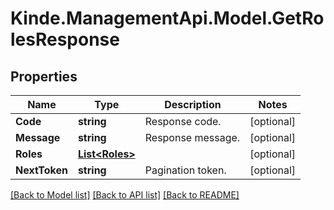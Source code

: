 # Kinde.ManagementApi.Model.GetRolesResponse

## Properties

Name | Type | Description | Notes
------------ | ------------- | ------------- | -------------
**Code** | **string** | Response code. | [optional] 
**Message** | **string** | Response message. | [optional] 
**Roles** | [**List&lt;Roles&gt;**](Roles.md) |  | [optional] 
**NextToken** | **string** | Pagination token. | [optional] 

[[Back to Model list]](../README.md#documentation-for-models) [[Back to API list]](../README.md#documentation-for-api-endpoints) [[Back to README]](../README.md)

